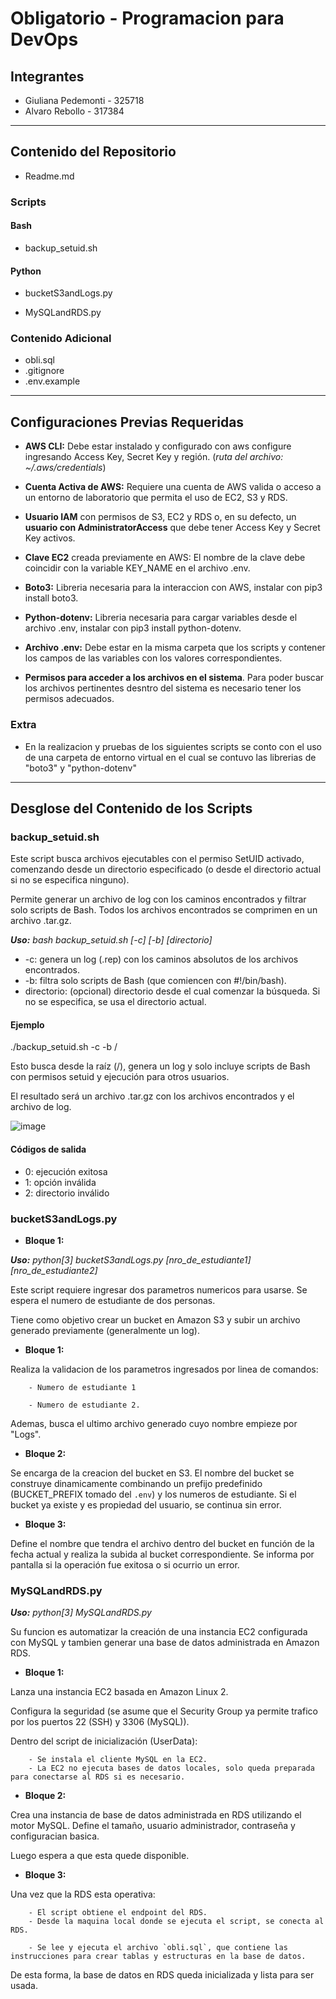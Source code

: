 # Obligatorio - Programacion para DevOps

## Integrantes

- Giuliana Pedemonti - 325718
- Alvaro Rebollo - 317384

---

## Contenido del Repositorio


- Readme.md

### Scripts

#### Bash
- backup_setuid.sh

#### Python
- bucketS3andLogs.py
    
- MySQLandRDS.py

### Contenido Adicional
-  obli.sql
- .gitignore
- .env.example

---

## Configuraciones Previas Requeridas

- **AWS CLI:** Debe estar instalado y configurado con aws configure ingresando Access Key, Secret Key y región. (_ruta del archivo: ~/.aws/credentials_)

- **Cuenta Activa de AWS:** Requiere una cuenta de AWS valida o acceso a un entorno de laboratorio que permita el uso de EC2, S3 y RDS.

- **Usuario IAM** con permisos de S3, EC2 y RDS o, en su defecto, un **usuario con AdministratorAccess** que debe tener Access Key y Secret Key activos.

- **Clave EC2** creada previamente en AWS: El nombre de la clave debe coincidir con la variable KEY_NAME en el archivo .env.

- **Boto3:** Libreria necesaria para la interaccion con AWS, instalar con pip3 install boto3.

- **Python-dotenv:** Libreria necesaria para cargar variables desde el archivo .env, instalar con pip3 install python-dotenv.

- **Archivo .env:** Debe estar en la misma carpeta que los scripts y contener los campos de las variables con los valores correspondientes.

- **Permisos para acceder a los archivos en el sistema**. Para poder buscar los archivos pertinentes desntro del sistema es necesario tener los permisos adecuados.

### Extra

- En la realizacion y pruebas de los siguientes scripts se conto con el uso de una carpeta de entorno virtual en el cual se contuvo las librerias de "boto3" y "python-dotenv"

---

## Desglose del Contenido de los Scripts

### backup_setuid.sh

Este script busca archivos ejecutables con el permiso SetUID activado, comenzando desde un directorio especificado (o desde el directorio actual si no se especifica ninguno).

Permite generar un archivo de log con los caminos encontrados y filtrar solo scripts de Bash. Todos los archivos encontrados se comprimen en un archivo .tar.gz.

_**Uso:** bash backup_setuid.sh [-c] [-b] [directorio]_

- -c: genera un log (.rep) con los caminos absolutos de los archivos encontrados.
- -b: filtra solo scripts de Bash (que comiencen con #!/bin/bash).
- directorio: (opcional) directorio desde el cual comenzar la búsqueda. Si no se especifica, se usa el directorio actual.

#### Ejemplo

./backup_setuid.sh -c -b /

Esto busca desde la raíz (/), genera un log y solo incluye scripts de Bash con permisos setuid y ejecución para otros usuarios.

El resultado será un archivo .tar.gz con los archivos encontrados y el archivo de log.

![image](https://github.com/user-attachments/assets/a5e74a1e-5042-4c99-ab17-8a2757ea47cb)

#### Códigos de salida

- 0: ejecución exitosa
- 1: opción inválida
- 2: directorio inválido

### bucketS3andLogs.py

- **Bloque 1:**

_**Uso:** python[3] bucketS3andLogs.py [nro_de_estudiante1] [nro_de_estudiante2]_

Este script requiere ingresar dos parametros numericos para usarse. Se espera el numero de estudiante de dos personas.

Tiene como objetivo crear un bucket en Amazon S3 y subir un archivo generado previamente (generalmente un log).


 - **Bloque 1:**

Realiza la validacion de los parametros ingresados por linea de comandos:

        - Numero de estudiante 1

        - Numero de estudiante 2.

Ademas, busca el ultimo archivo generado cuyo nombre empieze por "Logs".

- **Bloque 2:**

Se encarga de la creacion del bucket en S3. El nombre del bucket se construye dinamicamente combinando un prefijo predefinido (BUCKET_PREFIX tomado del `.env`) y los numeros de estudiante. Si el bucket ya existe y es propiedad del usuario, se continua sin error.

- **Bloque 3:**

Define el nombre que tendra el archivo dentro del bucket en función de la fecha actual y realiza la subida al bucket correspondiente. Se informa por pantalla si la operación fue exitosa o si ocurrio un error.


### MySQLandRDS.py

_**Uso:** python[3] MySQLandRDS.py_

Su funcion es automatizar la creación de una instancia EC2 configurada con MySQL y tambien generar una base de datos administrada en Amazon RDS.

- **Bloque 1:**

Lanza una instancia EC2 basada en Amazon Linux 2.

Configura la seguridad (se asume que el Security Group ya permite trafico por los puertos 22 (SSH) y 3306 (MySQL)).

Dentro del script de inicialización (UserData):

        - Se instala el cliente MySQL en la EC2.
        - La EC2 no ejecuta bases de datos locales, solo queda preparada para conectarse al RDS si es necesario.

- **Bloque 2:**

Crea una instancia de base de datos administrada en RDS utilizando el motor MySQL. Define el tamaño, usuario administrador, contraseña y configuracian basica.

Luego espera a que esta quede disponible.

- **Bloque 3:**

Una vez que la RDS esta operativa:

        - El script obtiene el endpoint del RDS.
        - Desde la maquina local donde se ejecuta el script, se conecta al RDS.

        - Se lee y ejecuta el archivo `obli.sql`, que contiene las instrucciones para crear tablas y estructuras en la base de datos.

De esta forma, la base de datos en RDS queda inicializada y lista para ser usada.
